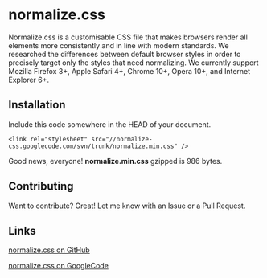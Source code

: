 normalize.css
=============

Normalize.css is a customisable CSS file that makes browsers render all elements more consistently and in line with modern standards. We researched the differences between default browser styles in order to precisely target only the styles that need normalizing.  We currently support Mozilla Firefox 3+, Apple Safari 4+, Chrome 10+, Opera 10+, and Internet Explorer 6+.

Installation
-----------

Include this code somewhere in the HEAD of your document.

    <link rel="stylesheet" src="//normalize-css.googlecode.com/svn/trunk/normalize.min.css" />

Good news, everyone! **normalize.min.css** gzipped is 986 bytes.

Contributing
------------

Want to contribute? Great! Let me know with an Issue or a Pull Request.

Links
------------

[normalize.css on GitHub](https://github.com/jonathantneal/normalize.css)

[normalize.css on GoogleCode](https://normalize-css.googlecode.com/)